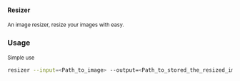 #### Resizer
<sub>An image resizer, resize your images with easy.</sub>

### Usage
<sub>Simple use</sub>
```bash
resizer --input=<Path_to_image> --output=<Path_to_stored_the_resized_image>
```
